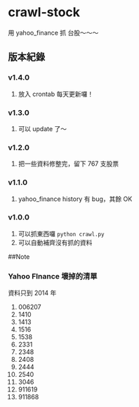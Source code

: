 # crawl-stock

<p>用 yahoo_finance 抓 台股～～～</p>

## 版本紀錄

### v1.4.0

1. 放入 crontab 每天更新囉！

### v1.3.0

1. 可以 update 了～

### v1.2.0

1. 把一些資料修整完，留下 767 支股票

### v1.1.0

1. yahoo_finance history 有 bug，其餘 OK

### v1.0.0

1. 可以抓東西囉 `python crawl.py`
2. 可以自動補齊沒有抓的資料

##Note

### Yahoo FInance 壞掉的清單

<p>資料只到 2014 年 </p>

1. 006207
2. 1410
3. 1413
4. 1516
5. 1538
6. 2331
7. 2348
8. 2408
9. 2444
10. 2540
11. 3046
12. 911619
13. 911868